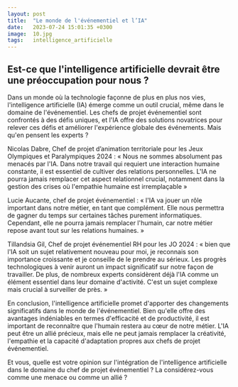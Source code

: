```yaml
---
layout: post
title:  "Le monde de l'événementiel et l’IA"
date:   2023-07-24 15:01:35 +0300
image:  10.jpg
tags:   intelligence_artificielle
---
```

## Est-ce que l'intelligence artificielle devrait être une préoccupation pour nous ? 

Dans un monde où la technologie façonne de plus en plus nos vies, l'intelligence artificielle (IA) émerge comme un outil crucial, même dans le domaine de l'événementiel. Les chefs de projet événementiel sont confrontés à des défis uniques, et l'IA offre des solutions novatrices pour relever ces défis et améliorer l'expérience globale des événements. Mais qu'en pensent les experts ?

Nicolas Dabre, Chef de projet d’animation territoriale pour les Jeux Olympiques et Paralympiques 2024 : « Nous ne sommes absolument pas menacés par l'IA. Dans notre travail qui requiert une interaction humaine constante, il est essentiel de cultiver des relations personnelles. L'IA ne pourra jamais remplacer cet aspect relationnel crucial, notamment dans la gestion des crises où l'empathie humaine est irremplaçable » 

Lucie Aucante, chef de projet événementiel : « l'IA va jouer un rôle important dans notre métier, en tant que complément. Elle nous permettra de gagner du temps sur certaines tâches purement informatiques. Cependant, elle ne pourra jamais remplacer l'humain, car notre métier repose avant tout sur les relations humaines. »

Tillandsia Gil, Chef de projet événementiel RH pour les JO 2024 : « bien que l'IA soit un sujet relativement nouveau pour moi, je reconnais son importance croissante et je conseille de le prendre au sérieux. Les progrès technologiques à venir auront un impact significatif sur notre façon de travailler. De plus, de nombreux experts considèrent déjà l'IA comme un élément essentiel dans leur domaine d'activité. C'est un sujet complexe mais crucial à surveiller de près. »

En conclusion, l'intelligence artificielle promet d'apporter des changements significatifs dans le monde de l'événementiel. Bien qu'elle offre des avantages indéniables en termes d'efficacité et de productivité, il est important de reconnaître que l'humain restera au cœur de notre métier. L'IA peut être un allié précieux, mais elle ne peut jamais remplacer la créativité, l'empathie et la capacité d'adaptation propres aux chefs de projet événementiel.

Et vous, quelle est votre opinion sur l'intégration de l'intelligence artificielle dans le domaine du chef de projet événementiel ? La considérez-vous comme une menace ou comme un allié ?
